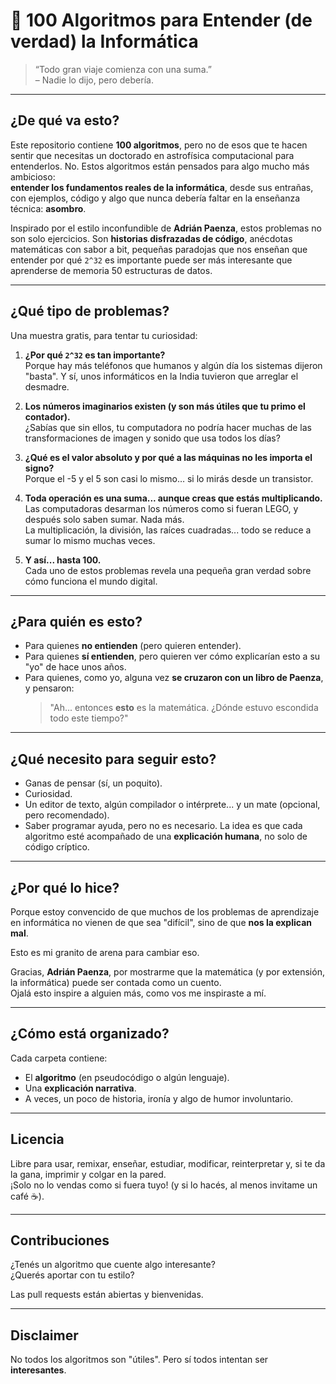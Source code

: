 # 🧠 100 Algoritmos para Entender (de verdad) la Informática

> “Todo gran viaje comienza con una suma.”  
> – Nadie lo dijo, pero debería.

---

## ¿De qué va esto?

Este repositorio contiene **100 algoritmos**, pero no de esos que te hacen sentir que necesitas un doctorado en astrofísica computacional para entenderlos. No. Estos algoritmos están pensados para algo mucho más ambicioso:  
**entender los fundamentos reales de la informática**, desde sus entrañas, con ejemplos, código y algo que nunca debería faltar en la enseñanza técnica: **asombro**.

Inspirado por el estilo inconfundible de **Adrián Paenza**, estos problemas no son solo ejercicios. Son **historias disfrazadas de código**, anécdotas matemáticas con sabor a bit, pequeñas paradojas que nos enseñan que entender por qué `2^32` es importante puede ser más interesante que aprenderse de memoria 50 estructuras de datos.

---

## ¿Qué tipo de problemas?

Una muestra gratis, para tentar tu curiosidad:

1. **¿Por qué `2^32` es tan importante?**  
   Porque hay más teléfonos que humanos y algún día los sistemas dijeron "basta". Y sí, unos informáticos en la India tuvieron que arreglar el desmadre.

2. **Los números imaginarios existen (y son más útiles que tu primo el contador).**  
   ¿Sabías que sin ellos, tu computadora no podría hacer muchas de las transformaciones de imagen y sonido que usa todos los días?

3. **¿Qué es el valor absoluto y por qué a las máquinas no les importa el signo?**  
   Porque el -5 y el 5 son casi lo mismo… si lo mirás desde un transistor.

4. **Toda operación es una suma... aunque creas que estás multiplicando.**  
   Las computadoras desarman los números como si fueran LEGO, y después solo saben sumar. Nada más.  
   La multiplicación, la división, las raíces cuadradas... todo se reduce a sumar lo mismo muchas veces.

5. **Y así... hasta 100.**  
   Cada uno de estos problemas revela una pequeña gran verdad sobre cómo funciona el mundo digital.

---

## ¿Para quién es esto?

- Para quienes **no entienden** (pero quieren entender).
- Para quienes **sí entienden**, pero quieren ver cómo explicarían esto a su "yo" de hace unos años.
- Para quienes, como yo, alguna vez **se cruzaron con un libro de Paenza**, y pensaron:  
  > "Ah... entonces **esto** es la matemática. ¿Dónde estuvo escondida todo este tiempo?"

---

## ¿Qué necesito para seguir esto?

- Ganas de pensar (sí, un poquito).
- Curiosidad.
- Un editor de texto, algún compilador o intérprete... y un mate (opcional, pero recomendado).
- Saber programar ayuda, pero no es necesario. La idea es que cada algoritmo esté acompañado de una **explicación humana**, no solo de código críptico.

---

## ¿Por qué lo hice?

Porque estoy convencido de que muchos de los problemas de aprendizaje en informática no vienen de que sea "difícil", sino de que **nos la explican mal**.

Esto es mi granito de arena para cambiar eso.

Gracias, **Adrián Paenza**, por mostrarme que la matemática (y por extensión, la informática) puede ser contada como un cuento.  
Ojalá esto inspire a alguien más, como vos me inspiraste a mí.

---

## ¿Cómo está organizado?

Cada carpeta contiene:

- El **algoritmo** (en pseudocódigo o algún lenguaje).
- Una **explicación narrativa**.
- A veces, un poco de historia, ironía y algo de humor involuntario.

---

## Licencia

Libre para usar, remixar, enseñar, estudiar, modificar, reinterpretar y, si te da la gana, imprimir y colgar en la pared.  
¡Solo no lo vendas como si fuera tuyo! (y si lo hacés, al menos invitame un café ☕).

---

## Contribuciones

¿Tenés un algoritmo que cuente algo interesante?  
¿Querés aportar con tu estilo?

Las pull requests están abiertas y bienvenidas.

---

## Disclaimer

No todos los algoritmos son "útiles". Pero sí todos intentan ser **interesantes**.

